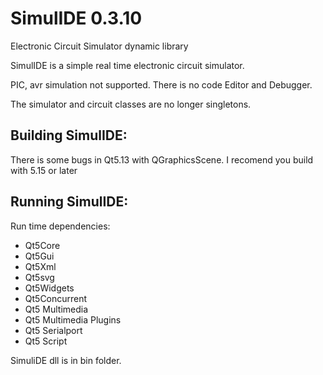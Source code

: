 # SimulIDE 0.3.10

Electronic Circuit Simulator dynamic library

SimulIDE is a simple real time electronic circuit simulator.

PIC, avr simulation not supported.
There is no code Editor and Debugger.

The simulator and circuit classes are no longer singletons.


## Building SimulIDE:

There is some bugs in Qt5.13 with QGraphicsScene. I recomend you build with 5.15 or later
 

## Running SimulIDE:

Run time dependencies:

 - Qt5Core
 - Qt5Gui
 - Qt5Xml
 - Qt5svg
 - Qt5Widgets
 - Qt5Concurrent
 - Qt5 Multimedia
 - Qt5 Multimedia Plugins
 - Qt5 Serialport
 - Qt5 Script


SimuliDE dll is in bin folder.
